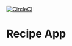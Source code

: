 [![CircleCI](https://dl.circleci.com/status-badge/img/gh/nandakumar-kaliappan/spring5-recipes-app/tree/main.svg?style=svg)](https://dl.circleci.com/status-badge/redirect/gh/nandakumar-kaliappan/spring5-recipes-app/tree/main)

# Recipe App